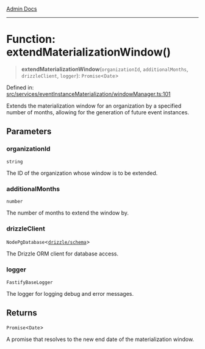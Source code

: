 [Admin Docs](/)

***

# Function: extendMaterializationWindow()

> **extendMaterializationWindow**(`organizationId`, `additionalMonths`, `drizzleClient`, `logger`): `Promise`\<`Date`\>

Defined in: [src/services/eventInstanceMaterialization/windowManager.ts:101](https://github.com/gautam-divyanshu/talawa-api/blob/1d38acecd3e456f869683fb8dca035a5e42010d5/src/services/eventInstanceMaterialization/windowManager.ts#L101)

Extends the materialization window for an organization by a specified number of months,
allowing for the generation of future event instances.

## Parameters

### organizationId

`string`

The ID of the organization whose window is to be extended.

### additionalMonths

`number`

The number of months to extend the window by.

### drizzleClient

`NodePgDatabase`\<[`drizzle/schema`](../../../../drizzle/schema/README.md)\>

The Drizzle ORM client for database access.

### logger

`FastifyBaseLogger`

The logger for logging debug and error messages.

## Returns

`Promise`\<`Date`\>

A promise that resolves to the new end date of the materialization window.
